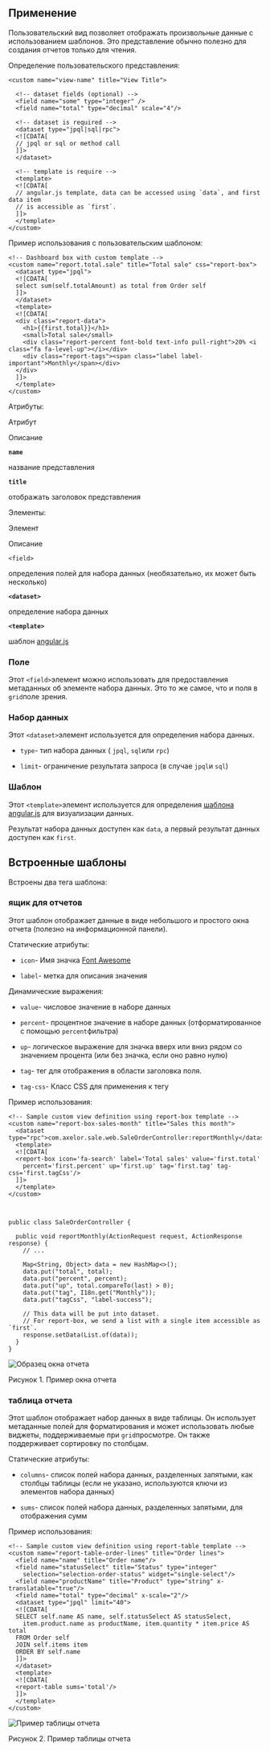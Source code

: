 [](#usage)Применение
--------------------

Пользовательский вид позволяет отображать произвольные данные с использованием шаблонов. Это представление обычно полезно для создания отчетов только для чтения.

Определение пользовательского представления:

    <custom name="view-name" title="View Title">
    
      <!-- dataset fields (optional) -->
      <field name="some" type="integer" />
      <field name="total" type="decimal" scale="4"/>
    
      <!-- dataset is required -->
      <dataset type="jpql|sql|rpc">
      <![CDATA[
      // jpql or sql or method call
      ]]>
      </dataset>
    
      <!-- template is require -->
      <template>
      <![CDATA[
      // angular.js template, data can be accessed using `data`, and first data item
      // is accessible as `first`.
      ]]>
      </template>
    </custom>



Пример использования с пользовательским шаблоном:

    <!-- Dashboard box with custom template -->
    <custom name="report.total.sale" title="Total sale" css="report-box">
      <dataset type="jpql">
      <![CDATA[
      select sum(self.totalAmount) as total from Order self
      ]]>
      </dataset>
      <template>
      <![CDATA[
      <div class="report-data">
        <h1>{{first.total}}</h1>
        <small>Total sale</small>
        <div class="report-percent font-bold text-info pull-right">20% <i class="fa fa-level-up"></i></div>
        <div class="report-tags"><span class="label label-important">Monthly</span></div>
      </div>
      ]]>
      </template>
    </custom>



Атрибуты:



Атрибут

Описание

**`name`**

название представления

**`title`**

отображать заголовок представления

Элементы:



Элемент

Описание

`<field>`

определения полей для набора данных (необязательно, их может быть несколько)

**`<dataset>`**

определение набора данных

**`<template>`**

шаблон [angular.js](https://docs.angularjs.org/guide/templates)

### [](#field)Поле

Этот `<field>`элемент можно использовать для предоставления метаданных об элементе набора данных. Это то же самое, что и поля в `grid`поле зрения.

### [](#dataset)Набор данных

Этот `<dataset>`элемент используется для определения набора данных.

*   `type`\- тип набора данных ( `jpql`, `sql`или `rpc`)

*   `limit`\- ограничение результата запроса (в случае `jpql`и `sql`)


### [](#template)Шаблон

Этот `<template>`элемент используется для определения [шаблона angular.js](https://docs.angularjs.org/guide/templates) для визуализации данных.

Результат набора данных доступен как `data`, а первый результат данных доступен как `first`.

[](#built-in-templates)Встроенные шаблоны
-----------------------------------------

Встроены два тега шаблона:

### [](#report-box)ящик для отчетов

Этот шаблон отображает данные в виде небольшого и простого окна отчета (полезно на информационной панели).

Статические атрибуты:

*   `icon`\- Имя значка [Font Awesome](http://fortawesome.github.io/Font-Awesome/icons)

*   `label`\- метка для описания значения


Динамические выражения:

*   `value`\- числовое значение в наборе данных

*   `percent`\- процентное значение в наборе данных (отформатированное с помощью `percent`фильтра)

*   `up`\- логическое выражение для значка вверх или вниз рядом со значением процента (или без значка, если оно равно нулю)

*   `tag`\- тег для отображения в области заголовка поля.

*   `tag-css`\- Класс CSS для применения к тегу


Пример использования:

    <!-- Sample custom view definition using report-box template -->
    <custom name="report-box-sales-month" title="Sales this month">
      <dataset type="rpc">com.axelor.sale.web.SaleOrderController:reportMonthly</dataset>
      <template>
      <![CDATA[
      <report-box icon='fa-search' label='Total sales' value='first.total'
        percent='first.percent' up='first.up' tag='first.tag' tag-css='first.tagCss'/>
      ]]>
      </template>
    </custom>



    public class SaleOrderController {
    
      public void reportMonthly(ActionRequest request, ActionResponse response) {
        // ...
    
        Map<String, Object> data = new HashMap<>();
        data.put("total", total);
        data.put("percent", percent);
        data.put("up", total.compareTo(last) > 0);
        data.put("tag", I18n.get("Monthly"));
        data.put("tagCss", "label-success");
    
        // This data will be put into dataset.
        // For report-box, we send a list with a single item accessible as `first`.
        response.setData(List.of(data));
      }
    }



![Образец окна отчета](../_images/custom-view-report-box.png)

Рисунок 1. Пример окна отчета

### [](#report-table)таблица отчета

Этот шаблон отображает набор данных в виде таблицы. Он использует метаданные полей для форматирования и может использовать любые виджеты, поддерживаемые при `grid`просмотре. Он также поддерживает сортировку по столбцам.

Статические атрибуты:

*   `columns`\- список полей набора данных, разделенных запятыми, как столбцы таблицы (если не указано, используются ключи из элементов набора данных)

*   `sums`\- список полей набора данных, разделенных запятыми, для отображения сумм


Пример использования:

    <!-- Sample custom view definition using report-table template -->
    <custom name="report-table-order-lines" title="Order lines">
      <field name="name" title="Order name"/>
      <field name="statusSelect" title="Status" type="integer"
        selection="selection-order-status" widget="single-select"/>
      <field name="productName" title="Product" type="string" x-translatable="true"/>
      <field name="total" type="decimal" x-scale="2"/>
      <dataset type="jpql" limit="40">
      <![CDATA[
      SELECT self.name AS name, self.statusSelect AS statusSelect,
        item.product.name as productName, item.quantity * item.price AS total
      FROM Order self
      JOIN self.items item
      ORDER BY self.name
      ]]>
      </dataset>
      <template>
      <![CDATA[
      <report-table sums='total'/>
      ]]>
      </template>
    </custom>



![Пример таблицы отчета](../_images/custom-view-report-table.png)

Рисунок 2. Пример таблицы отчета